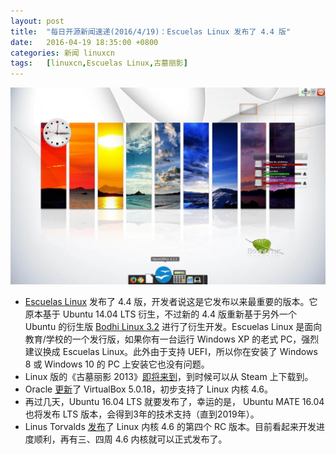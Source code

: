 ```yaml
---
layout: post
title:	"每日开源新闻速递(2016/4/19)：Escuelas Linux 发布了 4.4 版"
date:	2016-04-19 18:35:00 +0800 
categories:	新闻 linuxcn 
tags:	[linuxcn,Escuelas Linux,古墓丽影]
---
```



![](/Asserts/Images/album/201604/19/183537l0sbslmy0bmz27z0.jpg)


* [Escuelas Linux](https://sourceforge.net/projects/escuelaslinux/) 发布了 4.4 版，开发者说这是它发布以来最重要的版本。它原本基于 Ubuntu 14.04 LTS 衍生，不过新的 4.4 版重新基于另外一个 Ubuntu 的衍生版 [Bodhi Linux 3.2](http://news.softpedia.com/news/bodhi-linux-3-2-0-is-out-bodhi-linux-4-0-coming-in-august-based-on-ubuntu-16-04-502393.shtml) 进行了衍生开发。Escuelas Linux 是面向教育/学校的一个发行版，如果你有一台运行 Windows XP 的老式 PC，强烈建议换成 Escuelas Linux。此外由于支持 UEFI，所以你在安装了 Windows 8 或 Windows 10 的 PC 上安装它也没有问题。
* Linux 版的《古墓丽影 2013》[即将来到](http://www.feralinteractive.com/en/news/611/)，到时候可以从 Steam 上下载到。
* Oracle [更新](https://www.virtualbox.org/wiki/Changelog)了 VirtualBox 5.0.18，初步支持了 Linux 内核 4.6。
* 再过几天，Ubuntu 16.04 LTS 就要发布了，幸运的是， Ubuntu MATE 16.04 也将发布 LTS 版本，会得到3年的技术支持（直到2019年）。
* Linus Torvalds [发布](http://lkml.iu.edu/hypermail/linux/kernel/1604.2/00610.html)了 Linux 内核 4.6 的第四个 RC 版本。目前看起来开发进度顺利，再有三、四周 4.6 内核就可以正式发布了。
